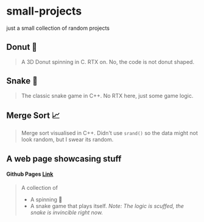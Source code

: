 # small-projects
 just a small collection of random projects
## Donut :doughnut:
> A 3D Donut spinning in C. RTX on. No, the code is not donut shaped.
## Snake :snake:
> The classic snake game in C++. No RTX here, just some game logic.
## Merge Sort :chart_with_upwards_trend:
> Merge sort visualised in C++. Didn't use `srand()` so the data might not look random, but I swear its random.
## A web page showcasing stuff
#### Github Pages [Link](https://guavaguy2693.github.io/small-projects/test)
> A collection of
> - A spinning :doughnut:
> - A snake game that plays itself. *Note: The logic is scuffed, the snake is invincible right now.*
